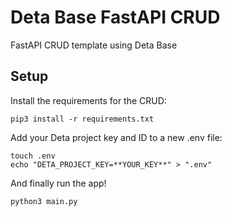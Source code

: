 # Deta Base FastAPI CRUD
FastAPI CRUD template using Deta Base

## Setup
Install the requirements for the CRUD:
```
pip3 install -r requirements.txt
```
Add your Deta project key and ID to a new .env file:
```
touch .env
echo "DETA_PROJECT_KEY=**YOUR_KEY**" > ".env"
```
And finally run the app!
```
python3 main.py
```